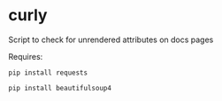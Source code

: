 # curly
Script to check for unrendered attributes on docs pages

Requires:

    pip install requests

    pip install beautifulsoup4
